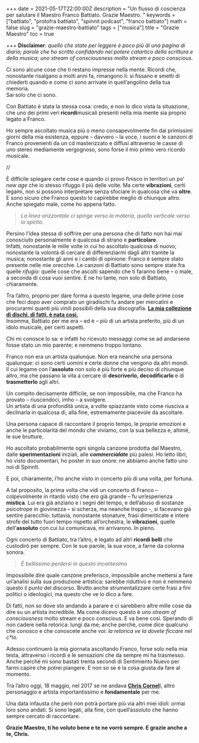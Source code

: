 +++
date = 2021-05-17T22:00:00Z
description = "Un flusso di coscienza per salutare il Maestro Franco Battiato. Grazie Maestro. "
keywords = ["battiato", "protofra battiato", "spinnit podcast", "franco battiato"]
math = false
slug = "grazie-maestro-battiato"
tags = ["musica"]
title = "Grazie Maestro"
toc = true

+++
**Disclaimer**: _quello che state per leggere è poco più di una pagina di diario; parole che ho scritto confidando nel potere catartico della scrittura e della musica; uno stream of consciousness molto stream e poco conscious._

Ci sono alcune cose che ti restano impresse nella mente. Ricordi che, nonostante risalgano a molti anni fa, rimangono lì: si fissano e smetti di chiederti quando e come ci sono arrivate in quell’angolino della tua memoria.   
Sai solo che ci sono. 

Con Battiato è stata la stessa cosa: credo, e non lo dico vista la situazione, che uno dei primi veri **ricordi**musicali presenti nella mia mente sia proprio legato a Franco.

Ho sempre ascoltato musica più o meno consapevolmente fin dai primissimi giorni della mia esistenza, eppure – davvero – la voce, i suoni e le canzoni di Franco provenienti da un cd masterizzato e diffusi attraverso le casse di uno stereo mediamente vergognoso, sono forse il mio primo vero ricordo musicale. 

//

È difficile spiegare certe cose e quando ci provo finisco in territori un po’ _new age_ che io stesso rifuggo il più delle volte. Ma certe **vibrazioni**, certi legami, non si possono interpretare senza sfociare in qualcosa che va **oltre**. E sono sicuro che Franco questo lo capirebbe meglio di chiunque altro. Anche spiegato male, come ho appena fatto.

> _La linea orizzontale ci spinge verso la materia, quella verticale verso lo spirito_.

Persino l’idea stessa di soffrire per una persona che di fatto non hai mai conosciuto personalmente è qualcosa di strano e **particolare**.  
Infatti, nonostante le mille volte in cui ho ascoltato qualcosa di nuovo; nonostante la volontà di cercare di differenziarmi dagli altri tramite la musica; nonostante gli anni e i cambi di opinione: Franco è sempre stato presente nelle mie orecchie. Le canzoni di Battiato sono sempre state fra quelle _rifugio:_ quelle cose che ascolti sapendo che ti faranno bene – o male, a seconda di cosa vuoi sentire. E ne ho tante, non solo di Battiato, chiaramente.

Tra l’altro, proprio per dare forma a questo legame, una delle prime cose che feci dopo aver comprato un giradischi fu andare per mercatini e procurarmi quanti più vinili possibili della sua discografia. [**La mia collezione di dischi, di fatti, è nata così.**](https://www.instagram.com/p/BCjOyRCpv9-/?utm_source=ig_embed)   
Insomma, Battiato per me era – ed è – più di un artista preferito, più di un idolo musicale, per certi aspetti.

Chi mi conosce lo sa: e infatti ho ricevuto messaggi come se ad andarsene fosse stato un mio parente; e nemmeno troppo lontano.

Franco non era un artista qualunque. Non era neanche una persona qualunque: ci sono certi uomini e certe donne che vengono da altri mondi.   
Il cui legame con l’**assoluto** non solo è più forte e più deciso di chiunque altro, ma che passano la vita a cercare di **descriverlo, decodificarlo** e di **trasmetterlo** agli altri.

Un compito decisamente difficile, se non impossibile, ma che Franco ha provato – riuscendoci, imho – a svolgere.   
Un artista di una profondità unica, a volte spiazzante visto come riusciva a declinarla in qualcosa di, alla fine, estremamente piacevole da ascoltare.

Una persona capace di raccontare il proprio tempo, le proprie emozioni e anche le particolarità del mondo che viviamo, con la sua bellezza e, ahimé, le sue brutture.

Ho ascoltato probabilmente ogni singola canzone prodotta dal Maestro, dalle **sperimentazioni** iniziali, alle **_commercialate_** più palesi. Ho letto libri, ho visto documentari, ho poster in suo onore: ne abbiamo anche fatto uno noi di SpinnIt.

E poi, chiaramente, l’ho anche visto in concerto più di una volta, per fortuna.

A tal proposito, la prima volta che vidi un concerto di Franco – colpevolmente in ritardo visto che ero già grande – fu un’esperienza **mistica**. Lui era già anziano e i segni del tempo, e dell’abuso di sostanze psicotrope in giovinezza – si scherza, ma neanche troppo -, si facevano già sentire parecchio: tuttavia, nonostante stonature, frasi dimenticate e intere strofe del tutto fuori tempo rispetto all’orchestra, le **vibrazioni**, quelle dell’**assoluto** con cui lui comunicava, mi arrivarono. In pieno.

Ogni concerto di Battiato, tra l’altro, è legato ad altri **ricordi belli** che custodirò per sempre. Con le sue parole, la sua voce, a farne da colonna sonora.

> _È bellissimo perdersi in questo incantesimo_

Impossibile dire quale canzone preferisco, impossibile anche mettersi a fare un’analisi sulla sua produzione artistica: sarebbe riduttivo e non è nemmeno questo il punto del discorso. Brutto anche strumentalizzare certe frasi a fini politici o ideologici, ma questo che ve lo dico a fare.

Di fatti, non so dove sto andando a parare e ci sarebbero altre mille cose da dire su un artista incredibile. Ma come dicevo questo è uno _stream of consciousness_ molto stream e poco conscious. E va bene così. Sperando di non cadere nella retorica: lungi da me; anche perché, come dice qualcuno che conosco e che conoscete anche voi: _la retorica ve la dovete ficcare nel c*lo._

Adesso continuerò la mia giornata ascoltando Franco, forse solo nella mia testa, attraverso i ricordi e le sensazioni che da sempre mi ha trasmesso.  
Anche perché mi sono bastati trenta secondi di Sentimiento Nuevo per farmi capire che potrei piangere. E non so se è la cosa giusta da fare al momento.

Tra l’altro oggi, 18 maggio, nel 2017 se ne andava [**Chris Cornel**](https://spinnit.it/2020/04/25/sleaford-mods-temple-of-the-dog-spinnit-podcast-ep-12/)l, altro personaggio e artista importantissimo e **fondamentale** per me.

Una data infausta che però non potrà portare più via altri miei idoli: ormai loro sono andati. Si sono legati, alla fine, con quell’assoluto che hanno sempre cercato di raccontare.

**Grazie Maestro, ti ho voluto bene e te ne vorrò sempre. E grazie anche a te, Chris.**